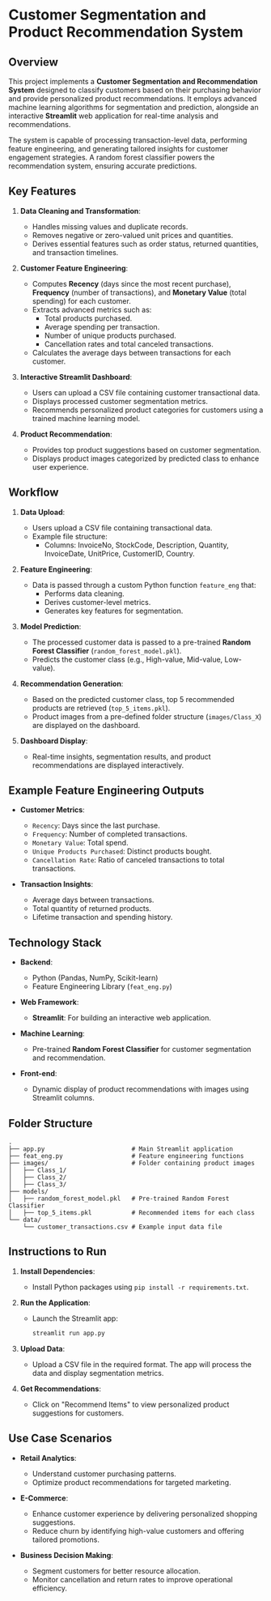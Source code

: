 # Customer Segmentation and Product Recommendation System

## Overview

This project implements a **Customer Segmentation and Recommendation System** designed to classify customers based on their purchasing behavior and provide personalized product recommendations. It employs advanced machine learning algorithms for segmentation and prediction, alongside an interactive **Streamlit** web application for real-time analysis and recommendations.

The system is capable of processing transaction-level data, performing feature engineering, and generating tailored insights for customer engagement strategies. A random forest classifier powers the recommendation system, ensuring accurate predictions.

## Key Features

1. **Data Cleaning and Transformation**:
   - Handles missing values and duplicate records.
   - Removes negative or zero-valued unit prices and quantities.
   - Derives essential features such as order status, returned quantities, and transaction timelines.

2. **Customer Feature Engineering**:
   - Computes **Recency** (days since the most recent purchase), **Frequency** (number of transactions), and **Monetary Value** (total spending) for each customer.
   - Extracts advanced metrics such as:
     - Total products purchased.
     - Average spending per transaction.
     - Number of unique products purchased.
     - Cancellation rates and total canceled transactions.
   - Calculates the average days between transactions for each customer.

3. **Interactive Streamlit Dashboard**:
   - Users can upload a CSV file containing customer transactional data.
   - Displays processed customer segmentation metrics.
   - Recommends personalized product categories for customers using a trained machine learning model.

4. **Product Recommendation**:
   - Provides top product suggestions based on customer segmentation.
   - Displays product images categorized by predicted class to enhance user experience.

## Workflow

1. **Data Upload**:
   - Users upload a CSV file containing transactional data.
   - Example file structure:
     - Columns: InvoiceNo, StockCode, Description, Quantity, InvoiceDate, UnitPrice, CustomerID, Country.

2. **Feature Engineering**:
   - Data is passed through a custom Python function `feature_eng` that:
     - Performs data cleaning.
     - Derives customer-level metrics.
     - Generates key features for segmentation.

3. **Model Prediction**:
   - The processed customer data is passed to a pre-trained **Random Forest Classifier** (`random_forest_model.pkl`).
   - Predicts the customer class (e.g., High-value, Mid-value, Low-value).

4. **Recommendation Generation**:
   - Based on the predicted customer class, top 5 recommended products are retrieved (`top_5_items.pkl`).
   - Product images from a pre-defined folder structure (`images/Class_X`) are displayed on the dashboard.

5. **Dashboard Display**:
   - Real-time insights, segmentation results, and product recommendations are displayed interactively.

## Example Feature Engineering Outputs

- **Customer Metrics**:
  - `Recency`: Days since the last purchase.
  - `Frequency`: Number of completed transactions.
  - `Monetary Value`: Total spend.
  - `Unique Products Purchased`: Distinct products bought.
  - `Cancellation Rate`: Ratio of canceled transactions to total transactions.

- **Transaction Insights**:
  - Average days between transactions.
  - Total quantity of returned products.
  - Lifetime transaction and spending history.

## Technology Stack

- **Backend**:
  - Python (Pandas, NumPy, Scikit-learn)
  - Feature Engineering Library (`feat_eng.py`)

- **Web Framework**:
  - **Streamlit**: For building an interactive web application.

- **Machine Learning**:
  - Pre-trained **Random Forest Classifier** for customer segmentation and recommendation.

- **Front-end**:
  - Dynamic display of product recommendations with images using Streamlit columns.

## Folder Structure

```plaintext
.
├── app.py                        # Main Streamlit application
├── feat_eng.py                   # Feature engineering functions
├── images/                       # Folder containing product images
│   ├── Class_1/
│   ├── Class_2/
│   ├── Class_3/
├── models/
│   ├── random_forest_model.pkl   # Pre-trained Random Forest Classifier
│   ├── top_5_items.pkl           # Recommended items for each class
└── data/
    └── customer_transactions.csv # Example input data file
```

## Instructions to Run

1. **Install Dependencies**:
   - Install Python packages using `pip install -r requirements.txt`.

2. **Run the Application**:
   - Launch the Streamlit app:
     ```bash
     streamlit run app.py
     ```

3. **Upload Data**:
   - Upload a CSV file in the required format. The app will process the data and display segmentation metrics.

4. **Get Recommendations**:
   - Click on "Recommend Items" to view personalized product suggestions for customers.

## Use Case Scenarios

- **Retail Analytics**:
  - Understand customer purchasing patterns.
  - Optimize product recommendations for targeted marketing.

- **E-Commerce**:
  - Enhance customer experience by delivering personalized shopping suggestions.
  - Reduce churn by identifying high-value customers and offering tailored promotions.

- **Business Decision Making**:
  - Segment customers for better resource allocation.
  - Monitor cancellation and return rates to improve operational efficiency.


